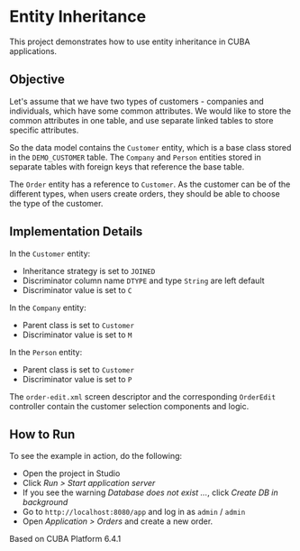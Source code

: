 # Entity Inheritance

This project demonstrates how to use entity inheritance in CUBA applications.

## Objective

Let's assume that we have two types of customers - companies and individuals, which have some common attributes. We would like to store the common attributes in one table, and use separate linked tables to store specific attributes.

So the data model contains the `Customer` entity, which is a base class stored in the `DEMO_CUSTOMER` table. The `Company` and `Person` entities stored in separate tables with foreign keys that reference the base table.

The `Order` entity has a reference to `Customer`. As the customer can be of the different types, when users create orders, they should be able to choose the type of the customer.

## Implementation Details

In the `Customer` entity:

* Inheritance strategy is set to `JOINED`
* Discriminator column name `DTYPE` and type `String` are left default
* Discriminator value is set to `C`

In the `Company` entity:

* Parent class is set to `Customer`
* Discriminator value is set to `M`

In the `Person` entity:

* Parent class is set to `Customer`
* Discriminator value is set to `P`

The `order-edit.xml` screen descriptor and the corresponding `OrderEdit` controller contain the customer selection components and logic.

## How to Run

To see the example in action, do the following:

* Open the project in Studio
* Click *Run > Start application server*
* If you see the warning *Database does not exist ...*, click *Create DB in background*
* Go to `http://localhost:8080/app` and log in as `admin` / `admin`
* Open *Application > Orders* and create a new order.

Based on CUBA Platform 6.4.1

